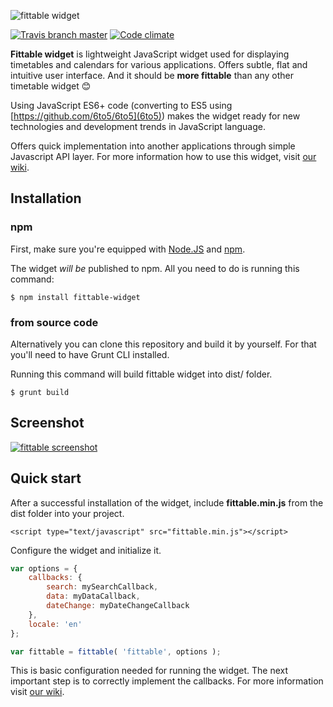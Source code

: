 ![fittable widget](http://i.imgur.com/8arGA7B.png)

[![Travis branch master](https://img.shields.io/travis/cvut/fittable-widget/master.svg?style=flat-square)](https://travis-ci.org/cvut/fittable-widget)
[![Code climate](https://img.shields.io/codeclimate/github/cvut/fittable-widget.svg?style=flat-square)](https://codeclimate.com/github/cvut/fittable-widget)

**Fittable widget** is lightweight JavaScript widget used for displaying timetables and calendars for various applications. Offers subtle, flat and intuitive user interface. And it should be **more fittable** than any other timetable widget :blush:

Using JavaScript ES6+ code (converting to ES5 using [https://github.com/6to5/6to5](6to5)) makes the widget ready for new technologies and development trends in JavaScript language.

Offers quick implementation into another applications through simple Javascript API layer. For more information how to use this widget, visit [our wiki](https://github.com/cvut/fittable-widget/wiki).

## Installation

### npm

First, make sure you're equipped with [Node.JS](http://www.nodejs.org) and [npm](http://www.npmjs.com).

The widget *will be* published to npm. All you need to do is running this command:

```
$ npm install fittable-widget
```

### from source code

Alternatively you can clone this repository and build it by yourself. For that you'll need to have Grunt CLI installed.

Running this command will build fittable widget into dist/ folder.

```
$ grunt build
```

## Screenshot
[![fittable screenshot](http://i.imgur.com/CTv21ks.png)](http://i.imgur.com/CTv21ks.png)

## Quick start

After a successful installation of the widget, include **fittable.min.js** from the dist folder into your project.

```
<script type="text/javascript" src="fittable.min.js"></script>
```

Configure the widget and initialize it.

```javascript
var options = {
    callbacks: {
        search: mySearchCallback,
        data: myDataCallback,
        dateChange: myDateChangeCallback
    },
    locale: 'en'
};

var fittable = fittable( 'fittable', options );
```

This is basic configuration needed for running the widget. The next important step is to correctly implement the callbacks. For more information visit [our wiki](https://github.com/cvut/fittable-widget/wiki).
